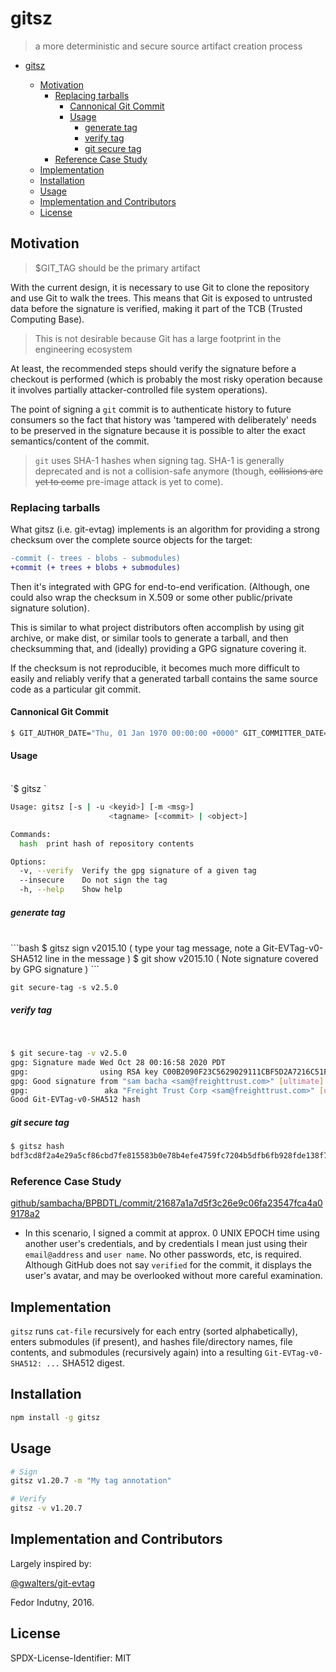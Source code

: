 # gitsz

> a more deterministic and secure source artifact creation process

- [gitsz](#gitsz)

  - [Motivation](#motivation)
    - [Replacing tarballs](#replacing-tarballs)
      - [Cannonical Git Commit](#cannonical-git-commit)
      - [Usage](#usage)
        - [generate tag](#generate-tag)
        - [verify tag](#verify-tag)
        - [git secure tag](#git-secure-tag)
    - [Reference Case Study](#reference-case-study)
  - [Implementation](#implementation)
  - [Installation](#installation)
  - [Usage](#usage-1)
  - [Implementation and Contributors](#implementation-and-contributors)
  - [License](#license)

## Motivation

> \$GIT_TAG should be the primary artifact

With the current design, it is necessary to use Git to clone the repository and use Git to walk the trees.
This means that Git is exposed to untrusted data before the signature is verified, making it part of the TCB (Trusted Computing Base).

> This is not desirable because Git has a large footprint in the engineering ecosystem

At least, the recommended steps should verify the signature before a checkout is performed
(which is probably the most risky operation because it involves partially attacker-controlled file system operations).

The point of signing a `git` commit is to authenticate history to future consumers so the fact that history was 'tampered with deliberately'
needs to be preserved in the signature because it is possible to alter the exact semantics/content of the commit.

> `git` uses SHA-1 hashes when signing tag. SHA-1 is generally deprecated and is not a collision-safe anymore (though, ~~collisions are yet to come~~ pre-image attack is yet to come).

### Replacing tarballs

What gitsz (i.e. git-evtag) implements is an algorithm for providing a strong checksum over the complete source objects for the target:

```diff
-commit (- trees - blobs - submodules)
+commit (+ trees + blobs + submodules)
```

Then it's integrated with GPG for end-to-end verification. (Although, one could also wrap the checksum in X.509 or some other
public/private signature solution).

This is similar to what project distributors often accomplish by using git archive, or make dist, or similar tools to generate
a tarball, and then checksumming that, and (ideally) providing a GPG signature covering it.

If the checksum is not reproducible, it becomes much more difficult to easily and reliably verify that a generated tarball
contains the same source code as a particular git commit.

#### Cannonical Git Commit

```bash
$ GIT_AUTHOR_DATE="Thu, 01 Jan 1970 00:00:00 +0000" GIT_COMMITTER_DATE="Thu, 01 Jan 1970 00:00:00 +0000" git commit --allow-empty -m 'Initial commit'
```

#### Usage

 <br>
`$ gitsz `

```bash
Usage: gitsz [-s | -u <keyid>] [-m <msg>]
                      <tagname> [<commit> | <object>]

Commands:
  hash  print hash of repository contents

Options:
  -v, --verify  Verify the gpg signature of a given tag                [boolean]
  --insecure    Do not sign the tag                                    [boolean]
  -h, --help    Show help                                              [boolean]
```

##### generate tag

 <br>
```bash
$ gitsz sign v2015.10
 ( type your tag message, note a Git-EVTag-v0-SHA512 line in the message )
$ git show v2015.10
 ( Note signature covered by GPG signature )
 ```
 <br>
 
 `git secure-tag -s v2.5.0`
 
 ##### verify tag
 
 <br>
 
 ```bash
$ git secure-tag -v v2.5.0
gpg: Signature made Wed Oct 28 00:16:58 2020 PDT
gpg:                using RSA key C00B2090F23C5629029111CBF5D2A7216C51FB94
gpg: Good signature from "sam bacha <sam@freighttrust.com>" [ultimate]
gpg:                 aka "Freight Trust Corp <sam@freighttrust.com>" [ultimate]
Good Git-EVTag-v0-SHA512 hash
```
##### git secure tag 
```bash
$ gitsz hash
bdf3cd8f2a4e29a5cf86cbd7fe815583b0e78b4efe4759fc7204b5dfb6fb928fde138f7fcfcae19e241b25d210b3c3147cb7b5327654ae3dd1ae02d4908e4671
```

### Reference Case Study

[github/sambacha/BPBDTL/commit/21687a1a7d5f3c26e9c06fa23547fca4a09178a2](https://github.com/sambacha/BPBDTL/commit/21687a1a7d5f3c26e9c06fa23547fca4a09178a2)

- In this scenario, I signed a commit at approx. 0 UNIX EPOCH time using another user's credentials, and by credentials I mean just using their `email@address` and
  `user name`. No other passwords, etc, is required. Although GitHub does not say `verified` for the commit, it displays the user's avatar, and may be overlooked
  without more careful examination.

## Implementation

`gitsz` runs `cat-file` recursively for each
entry (sorted alphabetically), enters submodules (if present), and hashes
file/directory names, file contents, and submodules (recursively again) into a
resulting `Git-EVTag-v0-SHA512: ...` SHA512 digest.

## Installation

```bash
npm install -g gitsz
```

## Usage

```bash
# Sign
gitsz v1.20.7 -m "My tag annotation"

# Verify
gitsz -v v1.20.7
```

## Implementation and Contributors

Largely inspired by:

[@gwalters/git-evtag](https://github.com/cgwalters/git-evtag)

Fedor Indutny, 2016.

## License

SPDX-License-Identifier: MIT
